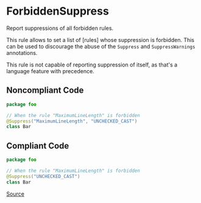 # ForbiddenSuppress

Report suppressions of all forbidden rules.

This rule allows to set a list of [rules] whose suppression is forbidden.
This can be used to discourage the abuse of the `Suppress` and `SuppressWarnings` annotations.

This rule is not capable of reporting suppression of itself, as that's a language feature with precedence.

## Noncompliant Code

```kotlin
package foo

// When the rule "MaximumLineLength" is forbidden
@Suppress("MaximumLineLength", "UNCHECKED_CAST")
class Bar
```
## Compliant Code

```kotlin
package foo

// When the rule "MaximumLineLength" is forbidden
@Suppress("UNCHECKED_CAST")
class Bar
```

[Source](https://detekt.dev/docs/rules/style#forbiddensuppress)
